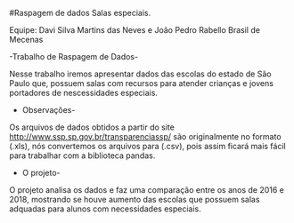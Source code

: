 #Raspagem de dados Salas especiais.

Equipe: Davi Silva Martins das Neves e João Pedro Rabello Brasil de Mecenas

-Trabalho de Raspagem de Dados- 

Nesse trabalho iremos apresentar dados das escolas do estado de São Paulo que, possuem salas com recursos para atender crianças e jovens portadores de nescessidades especiais.

- Observações-

Os arquivos de dados obtidos a partir do site http://www.ssp.sp.gov.br/transparenciassp/ são originalmente no formato (.xls), nós convertemos os arquivos para (.csv), pois assim ficará mais fácil para trabalhar com a biblioteca pandas.

- O projeto-

O projeto analisa os dados e faz uma comparação entre os anos de 2016 e 2018, mostrando se houve aumento das escolas que possuem salas adquadas para alunos com necessidades especiais.
